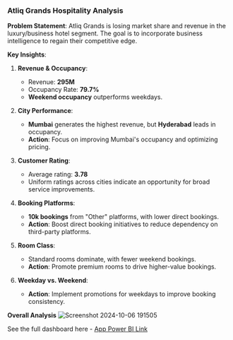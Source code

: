 

### Atliq Grands Hospitality Analysis

**Problem Statement**:
Atliq Grands is losing market share and revenue in the luxury/business hotel segment. The goal is to incorporate business intelligence to regain their competitive edge.

**Key Insights**:
1. **Revenue & Occupancy**: 
   - Revenue: **295M**
   - Occupancy Rate: **79.7%**
   - **Weekend occupancy** outperforms weekdays.
   
2. **City Performance**:
   - **Mumbai** generates the highest revenue, but **Hyderabad** leads in occupancy.
   - **Action**: Focus on improving Mumbai's occupancy and optimizing pricing.

3. **Customer Rating**:
   - Average rating: **3.78**
   - Uniform ratings across cities indicate an opportunity for broad service improvements.

4. **Booking Platforms**:
   - **10k bookings** from "Other" platforms, with lower direct bookings.
   - **Action**: Boost direct booking initiatives to reduce dependency on third-party platforms.

5. **Room Class**:
   - Standard rooms dominate, with fewer weekend bookings.
   - **Action**: Promote premium rooms to drive higher-value bookings.

6. **Weekday vs. Weekend**:
   - **Action**: Implement promotions for weekdays to improve booking consistency.

**Overall Analysis**
![Screenshot 2024-10-06 191505](https://github.com/user-attachments/assets/cb23e174-599c-4aae-bd04-5c540ae8d0c4)


See the full dashboard here - [App Power BI Link](https://app.powerbi.com/links/4CglQNesz3?ctid=a94ff1ad-e704-467a-a598-31836c8cf544&pbi_source=linkShare)
